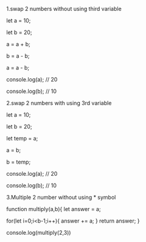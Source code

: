 1.swap 2 numbers without using third variable

let a = 10;

let b = 20;

a = a + b;

b = a - b;

a = a - b;

console.log(a); // 20

console.log(b); // 10

2.swap 2 numbers with using 3rd variable

let a = 10;

let b = 20;

let temp = a;

a = b;

b = temp;

console.log(a); // 20

console.log(b); // 10

3.Multiple 2 number without using \* symbol

function multiply(a,b){
let answer = a;

for(let i=0;i<b-1;i++){
answer += a;
}
return answer;
}

console.log(multiply(2,3))
